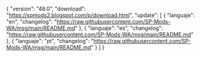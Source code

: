 { "version": "48.0",
    "download": "https://spmods2.blogspot.com/p/download.html",
     "update":
     [ { "languaje": "en",
         "changelog": "https://raw.githubusercontent.com/SP-Mods-WA/msg/main/README.md" },
          { "languaje": "es",
         "changelog": "https://raw.githubusercontent.com/SP-Mods-WA/msg/main/README.md" },
        { "languaje": "pt", "changelog": "https://raw.githubusercontent.com/SP-Mods-WA/msg/main/README.md"
   }
   ]
 }
